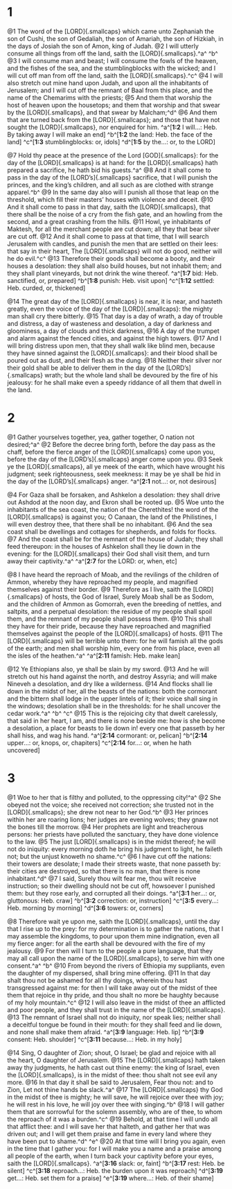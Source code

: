 # 1 
@1 The word of the [LORD]{.smallcaps} which came unto Zephaniah the son of Cushi, the son of Gedaliah, the son of Amariah, the son of Hizkiah, in the days of Josiah the son of Amon, king of Judah. 
@2 I will utterly consume all things from off the land, saith the [LORD]{.smallcaps}.^a^ ^b^ 
@3 I will consume man and beast; I will consume the fowls of the heaven, and the fishes of the sea, and the stumblingblocks with the wicked; and I will cut off man from off the land, saith the [LORD]{.smallcaps}.^c^ 
@4 I will also stretch out mine hand upon Judah, and upon all the inhabitants of Jerusalem; and I will cut off the remnant of Baal from this place, and the name of the Chemarims with the priests; 
@5 And them that worship the host of heaven upon the housetops; and them that worship and that swear by the [LORD]{.smallcaps}, and that swear by Malcham;^d^ 
@6 And them that are turned back from the [LORD]{.smallcaps}; and those that have not sought the [LORD]{.smallcaps}, nor enquired for him. 
^a^[**1:2** I will…: Heb. By taking away I will make an end] ^b^[**1:2** the land: Heb. the face of the land] ^c^[**1:3** stumblingblocks: or, idols] ^d^[**1:5** by the…: or, to the LORD]

@7 Hold thy peace at the presence of the Lord [GOD]{.smallcaps}: for the day of the [LORD]{.smallcaps} is at hand: for the [LORD]{.smallcaps} hath prepared a sacrifice, he hath bid his guests.^a^ 
@8 And it shall come to pass in the day of the [LORD’s]{.smallcaps} sacrifice, that I will punish the princes, and the king’s children, and all such as are clothed with strange apparel.^b^ 
@9 In the same day also will I punish all those that leap on the threshold, which fill their masters’ houses with violence and deceit. 
@10 And it shall come to pass in that day, saith the [LORD]{.smallcaps}, that there shall be the noise of a cry from the fish gate, and an howling from the second, and a great crashing from the hills. 
@11 Howl, ye inhabitants of Maktesh, for all the merchant people are cut down; all they that bear silver are cut off. 
@12 And it shall come to pass at that time, that I will search Jerusalem with candles, and punish the men that are settled on their lees: that say in their heart, The [LORD]{.smallcaps} will not do good, neither will he do evil.^c^ 
@13 Therefore their goods shall become a booty, and their houses a desolation: they shall also build houses, but not inhabit them; and they shall plant vineyards, but not drink the wine thereof. 
^a^[**1:7** bid: Heb. sanctified, or, prepared] ^b^[**1:8** punish: Heb. visit upon] ^c^[**1:12** settled: Heb. curded, or, thickened]

@14 The great day of the [LORD]{.smallcaps} is near, it is near, and hasteth greatly, even the voice of the day of the [LORD]{.smallcaps}: the mighty man shall cry there bitterly. 
@15 That day is a day of wrath, a day of trouble and distress, a day of wasteness and desolation, a day of darkness and gloominess, a day of clouds and thick darkness, 
@16 A day of the trumpet and alarm against the fenced cities, and against the high towers. 
@17 And I will bring distress upon men, that they shall walk like blind men, because they have sinned against the [LORD]{.smallcaps}: and their blood shall be poured out as dust, and their flesh as the dung. 
@18 Neither their silver nor their gold shall be able to deliver them in the day of the [LORD’s]{.smallcaps} wrath; but the whole land shall be devoured by the fire of his jealousy: for he shall make even a speedy riddance of all them that dwell in the land. 

# 2 
@1 Gather yourselves together, yea, gather together, O nation not desired;^a^ 
@2 Before the decree bring forth, before the day pass as the chaff, before the fierce anger of the [LORD]{.smallcaps} come upon you, before the day of the [LORD’s]{.smallcaps} anger come upon you. 
@3 Seek ye the [LORD]{.smallcaps}, all ye meek of the earth, which have wrought his judgment; seek righteousness, seek meekness: it may be ye shall be hid in the day of the [LORD’s]{.smallcaps} anger. 
^a^[**2:1** not…: or, not desirous]

@4 For Gaza shall be forsaken, and Ashkelon a desolation: they shall drive out Ashdod at the noon day, and Ekron shall be rooted up. 
@5 Woe unto the inhabitants of the sea coast, the nation of the Cherethites! the word of the [LORD]{.smallcaps} is against you; O Canaan, the land of the Philistines, I will even destroy thee, that there shall be no inhabitant. 
@6 And the sea coast shall be dwellings and cottages for shepherds, and folds for flocks. 
@7 And the coast shall be for the remnant of the house of Judah; they shall feed thereupon: in the houses of Ashkelon shall they lie down in the evening: for the [LORD]{.smallcaps} their God shall visit them, and turn away their captivity.^a^ 
^a^[**2:7** for the LORD: or, when, etc]

@8 I have heard the reproach of Moab, and the revilings of the children of Ammon, whereby they have reproached my people, and magnified themselves against their border. 
@9 Therefore as I live, saith the [LORD]{.smallcaps} of hosts, the God of Israel, Surely Moab shall be as Sodom, and the children of Ammon as Gomorrah, even the breeding of nettles, and saltpits, and a perpetual desolation: the residue of my people shall spoil them, and the remnant of my people shall possess them. 
@10 This shall they have for their pride, because they have reproached and magnified themselves against the people of the [LORD]{.smallcaps} of hosts. 
@11 The [LORD]{.smallcaps} will be terrible unto them: for he will famish all the gods of the earth; and men shall worship him, every one from his place, even all the isles of the heathen.^a^ 
^a^[**2:11** famish: Heb. make lean]

@12 Ye Ethiopians also, ye shall be slain by my sword. 
@13 And he will stretch out his hand against the north, and destroy Assyria; and will make Nineveh a desolation, and dry like a wilderness. 
@14 And flocks shall lie down in the midst of her, all the beasts of the nations: both the cormorant and the bittern shall lodge in the upper lintels of it; their voice shall sing in the windows; desolation shall be in the thresholds: for he shall uncover the cedar work.^a^ ^b^ ^c^ 
@15 This is the rejoicing city that dwelt carelessly, that said in her heart, I am, and there is none beside me: how is she become a desolation, a place for beasts to lie down in! every one that passeth by her shall hiss, and wag his hand.
^a^[**2:14** cormorant: or, pelican] ^b^[**2:14** upper…: or, knops, or, chapiters] ^c^[**2:14** for…: or, when he hath uncovered] 

# 3 
@1 Woe to her that is filthy and polluted, to the oppressing city!^a^ 
@2 She obeyed not the voice; she received not correction; she trusted not in the [LORD]{.smallcaps}; she drew not near to her God.^b^ 
@3 Her princes within her are roaring lions; her judges are evening wolves; they gnaw not the bones till the morrow. 
@4 Her prophets are light and treacherous persons: her priests have polluted the sanctuary, they have done violence to the law. 
@5 The just [LORD]{.smallcaps} is in the midst thereof; he will not do iniquity: every morning doth he bring his judgment to light, he faileth not; but the unjust knoweth no shame.^c^ 
@6 I have cut off the nations: their towers are desolate; I made their streets waste, that none passeth by: their cities are destroyed, so that there is no man, that there is none inhabitant.^d^ 
@7 I said, Surely thou wilt fear me, thou wilt receive instruction; so their dwelling should not be cut off, howsoever I punished them: but they rose early, and corrupted all their doings. 
^a^[**3:1** her…: or, gluttonous: Heb. craw] ^b^[**3:2** correction: or, instruction] ^c^[**3:5** every…: Heb. morning by morning] ^d^[**3:6** towers: or, corners]

@8 Therefore wait ye upon me, saith the [LORD]{.smallcaps}, until the day that I rise up to the prey: for my determination is to gather the nations, that I may assemble the kingdoms, to pour upon them mine indignation, even all my fierce anger: for all the earth shall be devoured with the fire of my jealousy. 
@9 For then will I turn to the people a pure language, that they may all call upon the name of the [LORD]{.smallcaps}, to serve him with one consent.^a^ ^b^ 
@10 From beyond the rivers of Ethiopia my suppliants, even the daughter of my dispersed, shall bring mine offering. 
@11 In that day shalt thou not be ashamed for all thy doings, wherein thou hast transgressed against me: for then I will take away out of the midst of thee them that rejoice in thy pride, and thou shalt no more be haughty because of my holy mountain.^c^ 
@12 I will also leave in the midst of thee an afflicted and poor people, and they shall trust in the name of the [LORD]{.smallcaps}. 
@13 The remnant of Israel shall not do iniquity, nor speak lies; neither shall a deceitful tongue be found in their mouth: for they shall feed and lie down, and none shall make them afraid. 
^a^[**3:9** language: Heb. lip] ^b^[**3:9** consent: Heb. shoulder] ^c^[**3:11** because…: Heb. in my holy]

@14 Sing, O daughter of Zion; shout, O Israel; be glad and rejoice with all the heart, O daughter of Jerusalem. 
@15 The [LORD]{.smallcaps} hath taken away thy judgments, he hath cast out thine enemy: the king of Israel, even the [LORD]{.smallcaps}, is in the midst of thee: thou shalt not see evil any more. 
@16 In that day it shall be said to Jerusalem, Fear thou not: and to Zion, Let not thine hands be slack.^a^ 
@17 The [LORD]{.smallcaps} thy God in the midst of thee is mighty; he will save, he will rejoice over thee with joy; he will rest in his love, he will joy over thee with singing.^b^ 
@18 I will gather them that are sorrowful for the solemn assembly, who are of thee, to whom the reproach of it was a burden.^c^ 
@19 Behold, at that time I will undo all that afflict thee: and I will save her that halteth, and gather her that was driven out; and I will get them praise and fame in every land where they have been put to shame.^d^ ^e^ 
@20 At that time will I bring you again, even in the time that I gather you: for I will make you a name and a praise among all people of the earth, when I turn back your captivity before your eyes, saith the [LORD]{.smallcaps}. 
^a^[**3:16** slack: or, faint] ^b^[**3:17** rest: Heb. be silent] ^c^[**3:18** reproach…: Heb. the burden upon it was reproach] ^d^[**3:19** get…: Heb. set them for a praise] ^e^[**3:19** where…: Heb. of their shame]